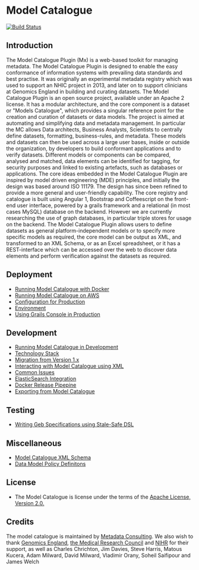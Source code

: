 Model Catalogue
===============
[![Build Status](https://travis-ci.org/MetadataConsulting/ModelCataloguePlugin.svg?branch=2.x)](https://travis-ci.org/MetadataConsulting/ModelCataloguePlugin)

## Introduction
The Model Catalogue Plugin (Mx) is a web-based toolkit for managing metadata.
The Model Catalogue Plugin is designed to enable the easy conformance of information systems with prevailing data standards and best practise.
It was originally an experimental metadata registry which was used to support an NHIC project in 2013, and later on to support clinicians at Genomics England in building and curating datasets. The Model Catalogue Plugin is an open source project, available under an Apache 2  license.  It has a modular architecture, and the core component is a dataset or "Models Catalogue", which provides a singular reference point for the creation and curation of datasets or data models.
The project is aimed at automating and simplifying data and metadata management.  In particular the MC allows Data architects, Business Analysts, Scientists to centrally define datasets, formatting, business-rules, and metadata.  These models and datasets can then be used across a large user bases, inside or outside the organization, by developers to build conformant applications and to verify datasets. Different models or components can be compared, analysed and matched, data elements can be identified for tagging, for security purposes and linked to existing artefacts, such as databases or applications.
The core ideas embedded in the Model Catalogue Plugin are inspired by model driven engineering (MDE) principles, and initially the design was based around ISO 11179. The design has since been refined to provide a more general and user-friendly capability.
The core registry and catalogue is built using Angular 1, Bootstrap and Coffeescript on the front-end user interface, powered by a grails framework and a relational (in most cases MySQL) database on the backend. However we are currently researching the use of graph databases, in particular triple stores for usage on the backend.
The Model Catalogue Plugin  allows users to define datasets as general platform-independent models or to specify more specific models as required, the core model can be output as XML, and transformed to an XML Schema, or as an Excel spreadsheet, or it has a REST-interface which can be accessed over the web to discover data elements and perform verification against the datasets as required.

## Deployment

 * [Running Model Catalogue with Docker](https://github.com/MetadataConsulting/registry/)
 * [Running Model Catalogue on AWS](docs/deployment/aws.md)
 * [Configuration for Production](docs/deployment/production.adoc)
 * [Environment](docs/deployment/environment.adoc)
 * [Using Grails Console in Production](docs/development/frameworks/grails_console.md)

## Development
 * [Running Model Catalogue in Development](docs/development/shell.md)
 * [Technology Stack](docs/development/frameworks/index.md)
 * [Migration from Version 1.x](docs/development/migration.adoc)
 * [Interacting with Model Catalogue using XML](docs/development/integration/xml.adoc)
 * [Common Issues](docs/development/bugs/index.md)
 * [ElasticSearch Integration](docs/deployment/elasticsearch.md)
 * [Docker Release Pipepine](docs/deployment/docker_releases.md)
 * [Exporting from Model Catalogue](docs/development/recipes/exports.md)

## Testing
 * [Writing Geb Specifications using Stale-Safe DSL](docs/development/frameworks/geb.md)

## Miscellaneous
 * [Model Catalogue XML Schema](ModelCatalogueCorePlugin/grails-app/assets/other/schema/2.0/metadataregistry.xsd)
 * [Data Model Policy Definitons](docs/development/recipes/policies.md)

## License
 * The Model Catalogue is license under the terms of the [Apache License, Version 2.0.](http://www.apache.org/licenses/LICENSE-2.0.html)

## Credits
The model catalogue is maintained by [Metadata Consulting](http://www.metadataconsulting.co.uk).
We also wish to thank [Genomics England](http://www.genomicsengland.co.uk/), [the Medical Research Council](http://www.mrc.ac.uk/) and [NIHR](http://www.nihr.ac.uk/) for their support, as well as Charles Chrichton, Jim Davies, Steve Harris, Matous Kucera, Adam Milward, David Milward, Vladimir Orany, Soheil Saifipour and James Welch

